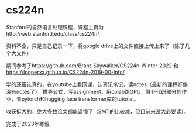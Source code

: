 # cs224n
Stanford的自然语言处理课程，课程主页为http://web.stanford.edu/class/cs224n/

资料不全，只是自己记录一下，将google drive上的文件直接上传上来了（除了几个大文件）

期间参考了https://github.com/Brant-Skywalker/CS224n-Winter-2022 和 https://looperxx.github.io/CS224n-2019-00-Info/

学的还蛮认真的，在youtube上看网课，认真记笔记，读notes（最新的课程好像没有notes了），推导公式，写assignment，用colab跑GPU，算非代码部分的作业，看pytorch和hugging face transformer库的tutorial。

收获挺大的，绝大多数论文都能读懂了（SMT的比较难，但目前来没大必要读）。

完成于2023年寒假
